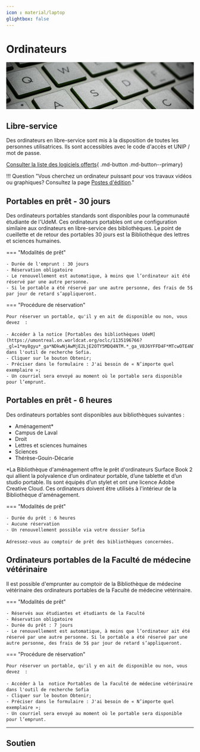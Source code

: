 ```yaml
---
icon : material/laptop
glightbox: false
---
```


# Ordinateurs
![](images/clavier.jpg)
## Libre-service
Des ordinateurs en libre-service sont mis à la disposition de toutes les personnes utilisatrices. Ils sont accessibles avec le code d'accès et UNIP / mot de passe.

[Consulter la liste des logiciels offerts](../logiciels/index.md){ .md-button .md-button--primary}

!!! Question "Vous cherchez un ordinateur puissant pour vos travaux vidéos ou graphiques? Consultez la page [Postes d'édition](postes-edition.md)."

## Portables en prêt - 30 jours

Des ordinateurs portables standards sont disponibles pour la communauté étudiante de l'UdeM. Ces ordinateurs portables ont une configuration similaire aux ordinateurs en libre-service des bibliothèques. Le point de cueillette et de retour des portables 30 jours est la Bibliothèque des lettres et sciences humaines.

=== "Modalités de prêt"

    - Durée de l'emprunt : 30 jours
    - Réservation obligatoire
    - Le renouvellement est automatique, à moins que l’ordinateur ait été réservé par une autre personne.
    - Si le portable a été réservé par une autre personne, des frais de 5$ par jour de retard s’appliqueront.

=== "Procédure de réservation"

    Pour réserver un portable, qu'il y en ait de disponible ou non, vous devez  :

    - Accéder à la notice [Portables des bibliothèques UdeM](https://umontreal.on.worldcat.org/oclc/1135196766?_gl=1*my8gyu*_ga*NDkwNjAwMjE2LjE2OTY5MDQ4NTM.*_ga_V8J6YFFD4F*MTcwOTE4NTYyMi40MS4xLjE3MDkxODg5ODUuMC4wLjA.) dans l'outil de recherche Sofia.
    - Cliquer sur le bouton Obtenir;
    - Préciser dans le formulaire : J'ai besoin de « N’importe quel exemplaire »;
    - Un courriel sera envoyé au moment où le portable sera disponible pour l’emprunt.

## Portables en prêt - 6 heures

Des ordinateurs portables sont disponibles aux bibliothèques suivantes :

- Aménagement*
- Campus de Laval
- Droit
- Lettres et sciences humaines
- Sciences
- Thérèse-Gouin-Décarie

*La Bibliothèque d'aménagement offre le prêt d'ordinateurs Surface Book 2 qui allient la polyvalence d’un ordinateur portable, d’une tablette et d’un studio portable. Ils sont équipés d’un stylet et ont une licence Adobe Creative Cloud. Ces ordinateurs doivent être utilisés à l'intérieur de la Bibliothèque d'aménagement.

=== "Modalités de prêt"

    - Durée du prêt : 6 heures
    - Aucune réservation
    - Un renouvellement possible via votre dossier Sofia

    Adressez-vous au comptoir de prêt des bibliothèques concernées.

## Ordinateurs portables de la Faculté de médecine vétérinaire

Il est possible d'emprunter au comptoir de la Bibliothèque de médecine vétérinaire des ordinateurs portables de la Faculté de médecine vétérinaire.

=== "Modalités de prêt"

    - Réservés aux étudiantes et étudiants de la Faculté
    - Réservation obligatoire
    - Durée du prêt : 7 jours
    - Le renouvellement est automatique, à moins que l’ordinateur ait été réservé par une autre personne. Si le portable a été réservé par une autre personne, des frais de 5$ par jour de retard s’appliqueront.

=== "Procédure de réservation"

    Pour réserver un portable, qu'il y en ait de disponible ou non, vous devez  :

    - Accéder à la  notice Portables de la Faculté de médecine vétérinaire dans l'outil de recherche Sofia
    - Cliquer sur le bouton Obtenir;
    - Préciser dans le formulaire : J'ai besoin de « N’importe quel exemplaire »;
    - Un courriel sera envoyé au moment où le portable sera disponible pour l’emprunt.

--------------------

## Soutien